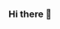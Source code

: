 ### Hi there 👋

<!--
**ajitfawade/ajitfawade** is a ✨ _special_ ✨ repository because its `README.md` (this file) appears on your GitHub profile.

Here are some ideas to get you started:

- 🔭 I’m currently working on Node.js, React.js...
- 🌱 I’m currently learning GraphQL, React Hooks...
- 👯 I’m looking to collaborate on JavaScript...
- 🤔 I’m looking for help with Project Management...
- 💬 Ask me about Best Practices in React and Node...
- 📫 How to reach me: https://ajitfawade.in...
- 😄 Pronouns: he/him...
- ⚡ Fun fact: ...
-->
